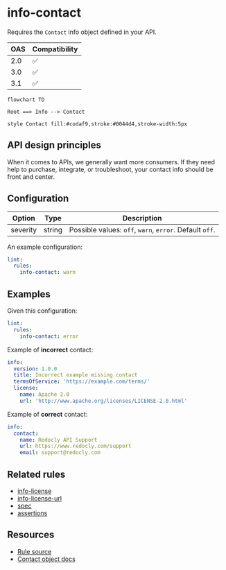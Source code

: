 # info-contact

Requires the `Contact` info object defined in your API.

|OAS|Compatibility|
|---|---|
|2.0|✅|
|3.0|✅|
|3.1|✅|


```mermaid
flowchart TD

Root ==> Info --> Contact

style Contact fill:#codaf9,stroke:#0044d4,stroke-width:5px
```

## API design principles

When it comes to APIs, we generally want more consumers.
If they need help to purchase, integrate, or troubleshoot, your contact info should be front and center.

## Configuration

|Option|Type|Description|
|---|---|---|
|severity|string|Possible values: `off`, `warn`, `error`. Default `off`. |

An example configuration:

```yaml
lint:
  rules:
    info-contact: warn
```

## Examples

Given this configuration:
```yaml
lint:
  rules:
    info-contact: error
```

Example of **incorrect** contact:
```yaml Incorrect example
info:
  version: 1.0.0
  title: Incorrect example missing contact
  termsOfService: 'https://example.com/terms/'
  license:
    name: Apache 2.0
    url: 'http://www.apache.org/licenses/LICENSE-2.0.html'
```

Example of **correct** contact:
```yaml Correct example
info:
  contact:
    name: Redocly API Support
    url: https://www.redocly.com/support
    email: support@redocly.com
```

## Related rules

- [info-license](./info-license.md)
- [info-license-url](./info-license-url.md)
- [spec](./spec.md)
- [assertions](./assertions.md)

## Resources

- [Rule source](https://github.com/Redocly/redocly-cli/blob/master/packages/core/src/rules/common/info-contact.ts)
- [Contact object docs](https://redocly.com/docs/openapi-visual-reference/contact/)
